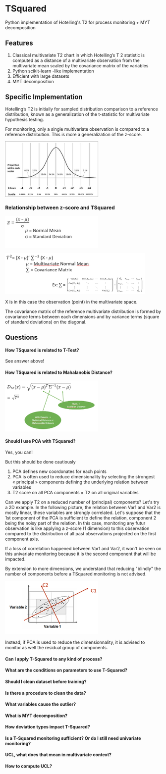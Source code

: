 # TSquared
Python implementation of Hotelling's T2 for process monitoring + MYT decomposition


## Features

1. Classical multivariate T2 chart in which Hotelling’s T 2 statistic is computed as a distance of a multivariate observation from the multivariate mean scaled by the covariance matrix of the variables
2. Python scikit-learn -like implementation
3. Efficient with large datasets
4. MYT decomposition


## Specific Implementation

Hotelling’s T2 is initially for sampled distribution comparison to a reference distribution,
known as a generalization of the t-statistic for multivariate hypothesis testing.

For monitoring, only a single multivariate observation is compared to a reference distribution.
This is more a generalization of the z-score.


<img src="pictures/z-score.jpg" width="300" >

### Relationship between z-score and TSquared 


<a href="pictures/equ_zscore.png"><img src="pictures/equ_zscore.png" width="300" ></a>

<img src="pictures/equ_T2.png" width="450" >

X is in this case the observation (point) in the multivariate space.

The covariance matrix of the reference multivariate distribution is formed by covariance terms between each dimensions and by variance terms (square of standard deviations) on the diagonal.

## Questions
#### How TSquared is related to T-Test?

See answer above!

#### How TSquared is related to Mahalanobis Distance?

<img src="pictures/equ_mahalanobis.PNG" width="300" >

#### Should I use PCA with TSquared?

Yes, you can!

But this should be done cautiously

1. PCA defines new coordonates for each points
2. PCA is often used to reduce dimensionality by selecting the strongest « principal » components defining the underlying relation between variables
3. T2 score on all PCA components = T2 on all original variables 

Can we apply T2 on a reduced number of (principal) components?
Let's try a 2D example. In the following picture, the relation between Var1 and Var2 is mostly linear, these variables are strongly correlated. Let's suppose that the 1st component of the PCA is sufficient to define the relation, component 2 being the noisy part of the relation.
In this case, monitoring any futur observation is like applying a z-score (1 dimension) to this observation compared to the distribution of all past observations projected on the first component axis.

If a loss of correlation happened between Var1 and Var2, it won't be seen on this univariate monitoring because it is the second component that will be impacted.

By extension to more dimensions, we understand that reducing "blindly" the number of components before a TSquared monitoring is not advised. 

<img src="pictures/Capture_pca.PNG" width="300" >

Instead, if PCA is used to reduce the dimensionnality, it is advised to monitor as well the residual group of components.


#### Can I apply T-Squared to any kind of process?

#### What are the conditions on parameters to use T-Squared?

#### Should I clean dataset before training?


#### Is there a procedure to clean the data?

#### What variables cause the outlier? 

#### What is MYT decomposition?

#### How deviation types impact T-Squared?

#### Is a T-Squared monitoring sufficient? Or do I still need univariate monitoring?

#### UCL, what does that mean in multivariate context?

#### How to compute UCL?



<!---
![](pictures/z-score.jpg)
![](pictures/equ_zscore.png)
![](pictures/equ_T2.png)
--->
<!---
<a href="https://github.com/cetic/TSquared/tree/master/pictures/z-score.jpg"><img class="fig" src="https://github.com/cetic/TSquared/tree/master/pictures/z-score.jpg" style="width:100%; height:auto;"/></a>
--->

